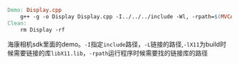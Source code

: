 ```Makefile
Demo: Display.cpp
    g++ -g -o Display Display.cpp -I../../../include -Wl, -rpath=$(MVCAM_COMMON_RUNENV)/64 -L$(MVCAM_COMMON_RUNENV)/64 -lX11, -lMvCameraControl 
Clean: 
    rm Display -rf
```
海康相机sdk里面的demo。`-I`指定`include`路径，`-L`链接的路径,`-lX11`为build时候需要链接的库`libX11.lib`，`-rpath`运行程序时候需要找的链接库的路径